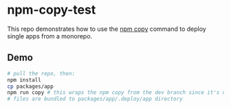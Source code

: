 # npm-copy-test

This repo demonstrates how to use the [npm copy](https://github.com/npm/cli/pull/4082) command to deploy single apps from a monorepo.

## Demo

```bash
# pull the repo, then:
npm install
cp packages/app
npm run copy # this wraps the npm copy from the dev branch since it's not available on npm yet
# files are bundled to packages/app/.deploy/app directory
```
